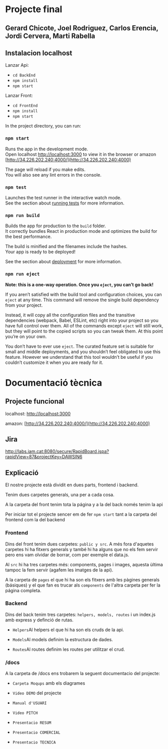 # Projecte final

## Gerard Chicote, Joel Rodriguez, Carlos Erencia, Jordi Cervera, Marti Rabella

## Instalacion localhost
Lanzar Api:
* `cd BackEnd`
* `npm install`
* `npm start`

Lanzar Front:
* `cd FrontEnd`
* `npm install`
* `npm start`

In the project directory, you can run:

### `npm start`

Runs the app in the development mode.<br />
Open localhost [http://localhost:3000](http://localhost:3000) to view it in the browser or amazon [http://34.226.202.240:4000/](http://34.226.202.240:4000)

The page will reload if you make edits.<br />
You will also see any lint errors in the console.

### `npm test`

Launches the test runner in the interactive watch mode.<br />
See the section about [running tests](https://facebook.github.io/create-react-app/docs/running-tests) for more information.

### `npm run build`

Builds the app for production to the `build` folder.<br />
It correctly bundles React in production mode and optimizes the build for the best performance.

The build is minified and the filenames include the hashes.<br />
Your app is ready to be deployed!

See the section about [deployment](https://facebook.github.io/create-react-app/docs/deployment) for more information.

### `npm run eject`

**Note: this is a one-way operation. Once you `eject`, you can’t go back!**

If you aren’t satisfied with the build tool and configuration choices, you can `eject` at any time. This command will remove the single build dependency from your project.

Instead, it will copy all the configuration files and the transitive dependencies (webpack, Babel, ESLint, etc) right into your project so you have full control over them. All of the commands except `eject` will still work, but they will point to the copied scripts so you can tweak them. At this point you’re on your own.

You don’t have to ever use `eject`. The curated feature set is suitable for small and middle deployments, and you shouldn’t feel obligated to use this feature. However we understand that this tool wouldn’t be useful if you couldn’t customize it when you are ready for it.


# Documentació tècnica

## Projecte funcional

localhost: [http://localhost:3000](http://localhost:3000)

amazon: [http://34.226.202.240:4000/](http://34.226.202.240:4000)

## Jira

http://labs.iam.cat:8080/secure/RapidBoard.jspa?rapidView=87&projectKey=DAWSIN6

## Explicació

El nostre projecte està dividit en dues parts, frontend i backend.

Tenim dues carpetes generals, una per a cada cosa.

A la carpeta del front tenim tota la página y a la del back només tenim la api

Per iniciar tot el projecte sencer em de fer `npm start` tant a la carpeta del frontend com la del backend

### Frontend

Dins del front tenim dues carpetes: `public y src`. A més fora d'aquetes carpetes hi ha fitxers generals y també hi ha alguns que no els fem servir pero ens vam olvidar de borrar, com per exemple el data.js.

Al `src` hi ha tres carpetes més: components, pages i images, aquesta ùltima tampoc la fem servir (agafem les imatges de la api).

A la carpeta de `pages` el que hi ha son els fitxers amb les pàgines generals (básiques) y el que fan es trucar als `components` de l'altra carpeta per fer la página completa.

### Backend

Dins del back tenim tres carpetes: `helpers, models, routes` i un index.js amb express y definció de rutas.

* `Helpers`Al helpers el que hi ha son els cruds de la api.

* `Models`Al models definim la estructura de dades.

* `Routes`Al routes definim les routes per utilitzar el crud.

### /docs

A la carpeta de /docs ens trobarem la seguent documentacio del projecte: 

* `Carpeta Moqups` amb els diagrames

* `Video DEMO` del projecte

* `Manual d'USUARI`

* `Video PITCH`

* `Presentacio RESUM`

* `Presentacio COMERCIAL`

* `Presentacio TECNICA`
